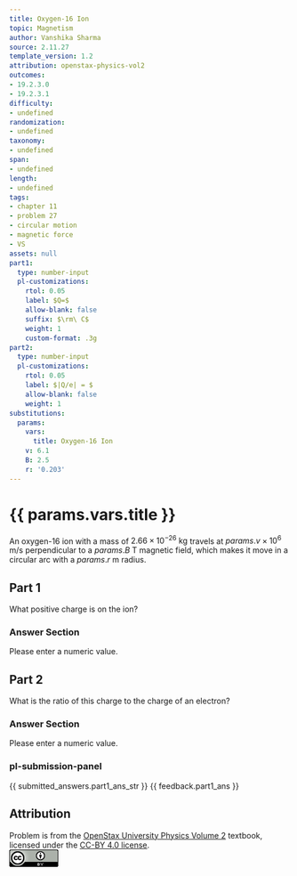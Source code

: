 ```yaml
---
title: Oxygen-16 Ion
topic: Magnetism
author: Vanshika Sharma
source: 2.11.27
template_version: 1.2
attribution: openstax-physics-vol2
outcomes:
- 19.2.3.0
- 19.2.3.1
difficulty:
- undefined
randomization:
- undefined
taxonomy:
- undefined
span:
- undefined
length:
- undefined
tags:
- chapter 11
- problem 27
- circular motion
- magnetic force
- VS
assets: null
part1:
  type: number-input
  pl-customizations:
    rtol: 0.05
    label: $Q=$
    allow-blank: false
    suffix: $\rm\ C$
    weight: 1
    custom-format: .3g
part2:
  type: number-input
  pl-customizations:
    rtol: 0.05
    label: $|Q/e| = $
    allow-blank: false
    weight: 1
substitutions:
  params:
    vars:
      title: Oxygen-16 Ion
    v: 6.1
    B: 2.5
    r: '0.203'
---
```

# {{ params.vars.title }}
An oxygen-16 ion with a mass of $2.66 \times 10^{-26} \textrm{ kg}$ travels at ${{params.v}} \times 10^{6} \textrm{ m/s}$ perpendicular to a ${{params.B}} \textrm{ T}$ magnetic field, which makes it move in a circular arc with a ${{params.r}} \textrm{ m}$ radius.

## Part 1

What positive charge is on the ion?

### Answer Section

Please enter a numeric value.

## Part 2

What is the ratio of this charge to the charge of an electron?

### Answer Section

Please enter a numeric value.

### pl-submission-panel

{{ submitted_answers.part1_ans_str }}
{{ feedback.part1_ans }}

## Attribution

Problem is from the [OpenStax University Physics Volume 2](https://openstax.org/details/books/university-physics-volume-2) textbook, licensed under the [CC-BY 4.0 license](https://creativecommons.org/licenses/by/4.0/).<br>![Image representing the Creative Commons 4.0 BY license.](https://raw.githubusercontent.com/firasm/bits/master/by.png)